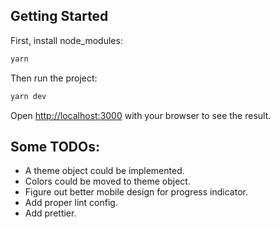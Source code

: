 ## Getting Started

First, install node_modules:

```bash
yarn
```

Then run the project:

```bash
yarn dev
```

Open [http://localhost:3000](http://localhost:3000) with your browser to see the result.

## Some TODOs:

- A theme object could be implemented.
- Colors could be moved to theme object.
- Figure out better mobile design for progress indicator.
- Add proper lint config.
- Add prettier.
